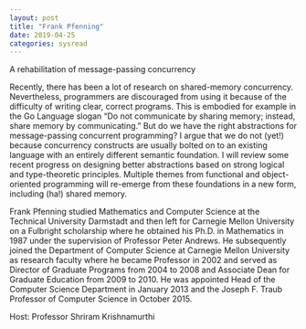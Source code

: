 ```yaml
---
layout: post
title: "Frank Pfenning"
date: 2019-04-25
categories: sysread
---
```


A rehabilitation of message-passing concurrency

Recently, there has been a lot of research on shared-memory concurrency. Nevertheless, programmers are discouraged from using it because of the difficulty of writing clear, correct programs. This is embodied for example in the Go Language slogan “Do not communicate by sharing memory; instead, share memory by communicating.” But do we have the right abstractions for message-passing concurrent programming? I argue that we do not (yet!) because concurrency constructs are usually bolted on to an existing language with an entirely different semantic foundation. I will review some recent progress on designing better abstractions based on strong logical and type-theoretic principles. Multiple themes from functional and object-oriented programming will re-emerge from these foundations in a new form, including (ha!) shared memory.

Frank Pfenning studied Mathematics and Computer Science at the Technical University Darmstadt and then left for Carnegie Mellon University on a Fulbright scholarship where he obtained his Ph.D. in Mathematics in 1987 under the supervision of Professor Peter Andrews. He subsequently joined the Department of Computer Science at Carnegie Mellon University as research faculty where he became Professor in 2002 and served as Director of Graduate Programs from 2004 to 2008 and Associate Dean for Graduate Education from 2009 to 2010. He was appointed Head of the Computer Science Department in January 2013 and the Joseph F. Traub Professor of Computer Science in October 2015.

Host: Professor Shriram Krishnamurthi
